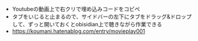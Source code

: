 - Youtubeの動画上で右クリで埋め込みコードをコピペ
- タブをいじると止まるので、サイドバーの左下にタブをドラッグ&ドロップして、ずっと開いておくとobisidian上で聴きながら作業できる
- https://koumani.hatenablog.com/entry/movieplay001

